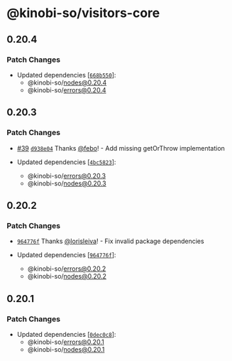# @kinobi-so/visitors-core

## 0.20.4

### Patch Changes

- Updated dependencies [[`668b550`](https://github.com/kinobi-so/kinobi/commit/668b550aa2172c24ddb3b8751d91e67e94a93fa4)]:
  - @kinobi-so/nodes@0.20.4
  - @kinobi-so/errors@0.20.4

## 0.20.3

### Patch Changes

- [#39](https://github.com/kinobi-so/kinobi/pull/39) [`d938e04`](https://github.com/kinobi-so/kinobi/commit/d938e04b8cf5765c5bb2b68916b29e892fd5ad70) Thanks [@febo](https://github.com/febo)! - Add missing getOrThrow implementation

- Updated dependencies [[`4bc5823`](https://github.com/kinobi-so/kinobi/commit/4bc5823377824198bd5a6432d16333b2cb1d8b8c)]:
  - @kinobi-so/errors@0.20.3
  - @kinobi-so/nodes@0.20.3

## 0.20.2

### Patch Changes

- [`964776f`](https://github.com/kinobi-so/kinobi/commit/964776fe73402c236d334032821013674c3b1a5e) Thanks [@lorisleiva](https://github.com/lorisleiva)! - Fix invalid package dependencies

- Updated dependencies [[`964776f`](https://github.com/kinobi-so/kinobi/commit/964776fe73402c236d334032821013674c3b1a5e)]:
  - @kinobi-so/errors@0.20.2
  - @kinobi-so/nodes@0.20.2

## 0.20.1

### Patch Changes

- Updated dependencies [[`0dec0c8`](https://github.com/kinobi-so/kinobi/commit/0dec0c8fff5e80fafc964416058e4ddf1db2bda0)]:
  - @kinobi-so/errors@0.20.1
  - @kinobi-so/nodes@0.20.1
